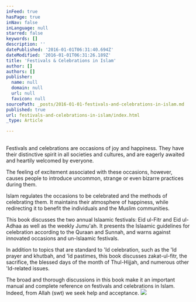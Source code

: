 ```yaml
---
inFeed: true
hasPage: true
inNav: false
inLanguage: null
starred: false
keywords: []
description: ''
datePublished: '2016-01-01T06:31:40.694Z'
dateModified: '2016-01-01T06:31:26.189Z'
title: 'Festivals & Celebrations in Islam'
author: []
authors: []
publisher:
  name: null
  domain: null
  url: null
  favicon: null
sourcePath: _posts/2016-01-01-festivals-and-celebrations-in-islam.md
published: true
url: festivals-and-celebrations-in-islam/index.html
_type: Article

---
```

## 

Festivals and celebrations are occasions of joy and happiness. They have their distinctive spirit in all societies and cultures, and are eagerly awaited and heartily welcomed by everyone.

The feeling of excitement associated with these occasions, however, causes people to introduce uncommon, strange or even bizarre practices during them.

Islam regulates the occasions to be celebrated and the methods of celebrating them. It maintains their atmosphere of happiness, while redirecting it to benefit the individuals and the Muslim communities.

This book discusses the two annual Islaamic festivals: Eid ul-Fitr and Eid ul-Adhaa as well as the weekly Jumu'ah. It presents the Islaamic guidelines for celebration according to the Quraan and Sunnah, and warns against innovated occasions and un-Islaamic festivals.

In addition to topics that are standard to 'Id celebration, such as the 'Id prayer and khutbah, and 'Id pastimes, this book discusses zakat-ul-fitr, the sacrifice, the blessed days of the month of Thul-Hijjah, and numerous other 'Id-related issues.

The broad and thorough discussions in this book make it an important manual and complete reference on festivals and celebrations in Islam. Indeed, from Allah (swt) we seek help and acceptance.
![](https://the-grid-user-content.s3-us-west-2.amazonaws.com/4ec11ba6-4b39-4a72-8ad5-8ac8ae21a157.jpg)